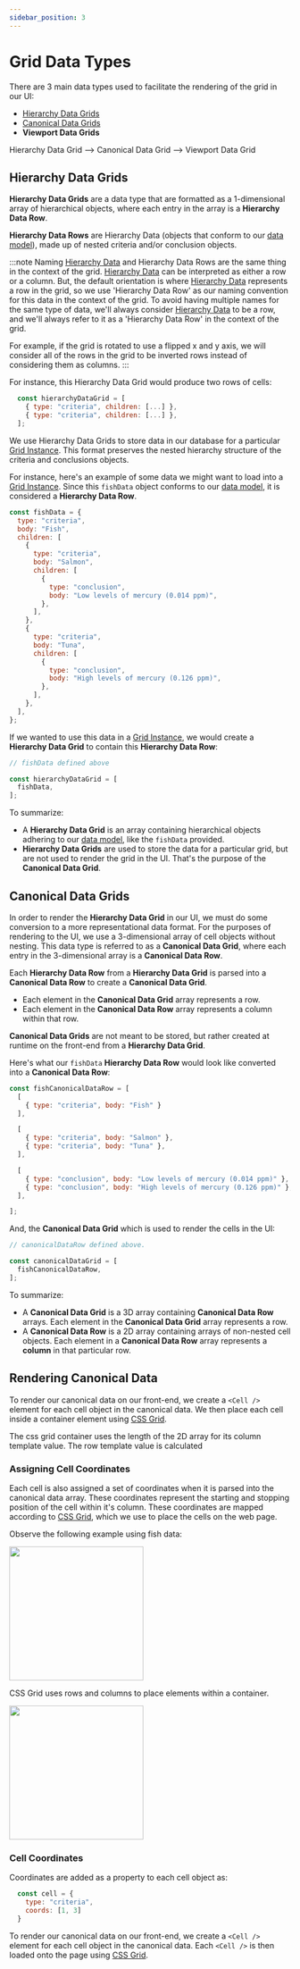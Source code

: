 ```yaml
---
sidebar_position: 3
---
```


# Grid Data Types
There are 3 main data types used to facilitate the rendering of the grid in our UI:

- [Hierarchy Data Grids](./grid-data-types#hierarchy-data-grids)
- [Canonical Data Grids](./grid-data-types#canonical-data-grids)
- **Viewport Data Grids**

Hierarchy Data Grid --> Canonical Data Grid --> Viewport Data Grid

## Hierarchy Data Grids

**Hierarchy Data Grids** are a data type that are formatted as a 1-dimensional array of hierarchical objects, where each entry in the array is a **Hierarchy Data Row**.

**Hierarchy Data Rows** are Hierarchy Data (objects that conform to our [data model](./grid-data-model.md)), made up of nested criteria and/or conclusion objects.

:::note Naming
[Hierarchy Data](./grid-data-model.md) and Hierarchy Data Rows are the same thing in the context of the grid. [Hierarchy Data](./grid-data-model.md) can be interpreted as either a row or a column. But, the default orientation is where [Hierarchy Data](./grid-data-model.md) represents a row in the grid, so we use 'Hierarchy Data Row' as our naming convention for this data in the context of the grid. To avoid having multiple names for the same type of data, we'll always consider [Hierarchy Data](./grid-data-model.md) to be a row, and we'll always refer to it as a 'Hierarchy Data Row' in the context of the grid.

For example, if the grid is rotated to use a flipped x and y axis, we will consider all of the rows in the grid to be inverted rows instead of considering them as columns.
:::

For instance, this Hierarchy Data Grid would produce two rows of cells:

```js
  const hierarchyDataGrid = [
    { type: "criteria", children: [...] },
    { type: "criteria", children: [...] },
  ];
```

We use Hierarchy Data Grids to store data in our database for a particular [Grid Instance](./grid-instances.md). This format preserves the nested hierarchy structure of the criteria and conclusions objects.

For instance, here's an example of some data we might want to load into a [Grid Instance](./grid-instances.md). Since this `fishData` object conforms to our [data model](./grid-data-model.md), it is considered a **Hierarchy Data Row**.

```js
const fishData = {
  type: "criteria",
  body: "Fish",
  children: [
    {
      type: "criteria",
      body: "Salmon",
      children: [
        {
          type: "conclusion",
          body: "Low levels of mercury (0.014 ppm)",
        },
      ],
    },
    {
      type: "criteria",
      body: "Tuna",
      children: [
        {
          type: "conclusion",
          body: "High levels of mercury (0.126 ppm)",
        },
      ],
    },
  ],
};
```

If we wanted to use this data in a [Grid Instance](./grid-instances.md), we would create a **Hierarchy Data Grid** to contain this **Hierarchy Data Row**:

```js
// fishData defined above

const hierarchyDataGrid = [
  fishData,
];

```
To summarize:

- A **Hierarchy Data Grid** is an array containing hierarchical objects adhering to our [data model](./grid-data-model.md), like the `fishData` provided.
- **Hierarchy Data Grids** are used to store the data for a particular grid, but are not used to render the grid in the UI. That's the purpose of the **Canonical Data Grid**.

## Canonical Data Grids

In order to render the **Hierarchy Data Grid** in our UI, we must do some conversion to a more representational data format. For the purposes of rendering to the UI, we use a 3-dimensional array of cell objects without nesting. This data type is referred to as a **Canonical Data Grid**, where each entry in the 3-dimensional array is a **Canonical Data Row**.

Each **Hierarchy Data Row** from a **Hierarchy Data Grid** is parsed into a **Canonical Data Row** to create a **Canonical Data Grid**.

- Each element in the **Canonical Data Grid** array represents a row.
- Each element in the **Canonical Data Row** array represents a column within that row.

**Canonical Data Grids** are not meant to be stored, but rather created at runtime on the front-end from a **Hierarchy Data Grid**.


Here's what our `fishData` **Hierarchy Data Row** would look like converted into a **Canonical Data Row**:

```js
const fishCanonicalDataRow = [
  [ 
    { type: "criteria", body: "Fish" } 
  ],

  [
    { type: "criteria", body: "Salmon" },
    { type: "criteria", body: "Tuna" },
  ],

  [
    { type: "conclusion", body: "Low levels of mercury (0.014 ppm)" },
    { type: "conclusion", body: "High levels of mercury (0.126 ppm)" },
  ],

];

```

And, the **Canonical Data Grid** which is used to render the cells in the UI:

```js
// canonicalDataRow defined above.

const canonicalDataGrid = [
  fishCanonicalDataRow,
];
```

To summarize:

- A **Canonical Data Grid** is a 3D array containing **Canonical Data Row** arrays. Each element in the **Canonical Data Grid** array represents a row.
- A **Canonical Data Row** is a 2D array containing arrays of non-nested cell objects. Each element in a **Canonical Data Row** array represents a **column** in that particular row.

## Rendering Canonical Data

To render our canonical data on our front-end, we create a `<Cell />` element for each cell object in the canonical data. We then place each cell inside a container element using [CSS Grid](https://developer.mozilla.org/en-US/docs/Web/CSS/CSS_grid_layout).


The css grid container uses the length of the 2D array for its column template value. The row template value is calculated

### Assigning Cell Coordinates
Each cell is also assigned a set of coordinates when it is parsed into the canonical data array. These coordinates represent the starting and stopping position of the cell within it's column. These coordinates are mapped according to [CSS Grid](https://developer.mozilla.org/en-US/docs/Web/CSS/CSS_grid_layout), which we use to place the cells on the web page.

Observe the following example using fish data:

<img src="/img/fish-cell-example.png" width="auto" height="240"/>

CSS Grid uses rows and columns to place elements within a container.

<img src="/img/fish-cell-coordinate-diagram.png" width="auto" height="240" />


### Cell Coordinates
Coordinates are added as a property to each cell object as:

```js
  const cell = {
    type: "criteria",
    coords: [1, 3]
  }
```

To render our canonical data on our front-end, we create a `<Cell />` element for each cell object in the canonical data. Each `<Cell />` is then loaded onto the page using [CSS Grid](https://developer.mozilla.org/en-US/docs/Web/CSS/CSS_grid_layout).
